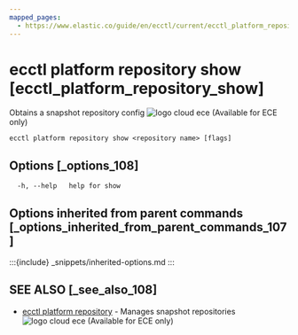 ```yaml
---
mapped_pages:
  - https://www.elastic.co/guide/en/ecctl/current/ecctl_platform_repository_show.html
---
```


# ecctl platform repository show [ecctl_platform_repository_show]

Obtains a snapshot repository config ![logo cloud ece](https://doc-icons.s3.us-east-2.amazonaws.com/logo_cloud_ece.svg "Supported on {{ece}}") (Available for ECE only)

```
ecctl platform repository show <repository name> [flags]
```


## Options [_options_108]

```
  -h, --help   help for show
```


## Options inherited from parent commands [_options_inherited_from_parent_commands_107]

:::{include} _snippets/inherited-options.md
:::


## SEE ALSO [_see_also_108]

* [ecctl platform repository](/reference/ecctl_platform_repository.md)	 - Manages snapshot repositories ![logo cloud ece](https://doc-icons.s3.us-east-2.amazonaws.com/logo_cloud_ece.svg "Supported on {{ece}}") (Available for ECE only)

